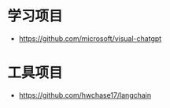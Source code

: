 
# 学习项目

* <https://github.com/microsoft/visual-chatgpt>

# 工具项目

* <https://github.com/hwchase17/langchain>